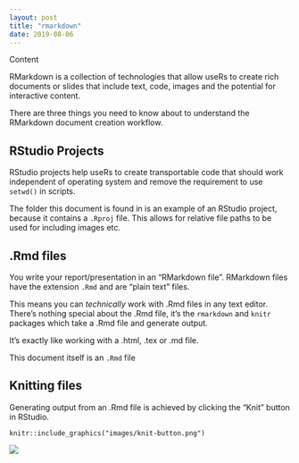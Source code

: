 ```yaml
---
layout: post
title: "rmarkdown"
date: 2019-08-06
---
```

Content


RMarkdown is a collection of technologies that allow useRs to create
rich documents or slides that include text, code, images and the
potential for interactive content.

There are three things you need to know about to understand the
RMarkdown document creation workflow.

RStudio Projects
----------------

RStudio projects help useRs to create transportable code that should
work independent of operating system and remove the requirement to use
`setwd()` in scripts.

The folder this document is found in is an example of an RStudio
project, because it contains a `.Rproj` file. This allows for relative
file paths to be used for including images etc.

.Rmd files
----------

You write your report/presentation in an “RMarkdown file”. RMarkdown
files have the extension `.Rmd` and are “plain text” files.

This means you can *technically* work with .Rmd files in any text
editor. There’s nothing special about the .Rmd file, it’s the
`rmarkdown` and `knitr` packages which take a .Rmd file and generate
output.

It’s exactly like working with a .html, .tex or .md file.

This document itself is an `.Rmd` file

Knitting files
--------------

Generating output from an .Rmd file is achieved by clicking the “Knit”
button in RStudio.

    knitr::include_graphics("images/knit-button.png")

![](images/knit-button.png)
